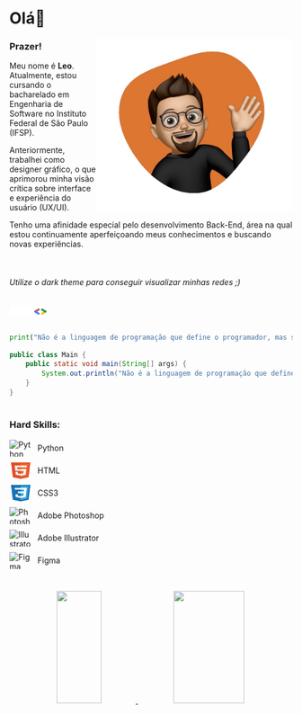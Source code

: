 <h1>Olá👋</h1>

<a href="https://github.com/leosupply">
    <img align="right" width="350px" src="https://raw.githubusercontent.com/LeoSupply/LeoSupply/main/perfil_blob.png" alt="img_perfil">
</a>

<div>
    <h3>Prazer!</h3> 
    <p>Meu nome é <b>Leo</b>. Atualmente, estou cursando o bacharelado em Engenharia de Software no Instituto Federal de São Paulo (IFSP).</p>
    <p>Anteriormente, trabalhei como designer gráfico, o que aprimorou minha visão crítica sobre interface e experiência do usuário (UX/UI).</p>
    <p>Tenho uma afinidade especial pelo desenvolvimento Back-End, área na qual estou continuamente aperfeiçoando meus conhecimentos e buscando novas experiências.</p>
</div>

<br>

<div>
    <h6>Utilize o dark theme para conseguir visualizar minhas redes ;)</h6>
    <a href="https://www.linkedin.com/in/leo-freitas-28a190163/" target="_blank" ><img align="left" alt="LinkedIn" width="22px" src="https://github.com/Aakarsh-B/trying-repos/blob/master/linkedin.svg" /></a>
    <a href="https://dev.to/leosupply" target="_blank"><img align="left" alt="Blog" width="22px" src="https://github.com/Aakarsh-B/trying-repos/blob/master/dev-badge.svg" /></a>
    <a href="https://g.dev/leofreitas" target="_blank"><img align="left" alt="GoogleDev" width="22px" src="https://raw.githubusercontent.com/LeoSupply/LeoSupply/b125e24a43656f21b1b33ae9ee7f5de7e223cec6/google_dev.svg" /></a>
</div>
<br>
<br>

```python
print("Não é a linguagem de programação que define o programador, mas sim sua lógica.")
```
```java
public class Main {
    public static void main(String[] args) {
        System.out.println("Não é a linguagem de programação que define o programador, mas sim sua lógica.");
    }
}
```

#

<div>
    <h3>Hard Skills:</h3>
    <ul style="list-style-type: none; padding: 0; margin: 0;">
        <li style="display: flex; align-items: center; margin-bottom: 10px;">
            <img
                style="margin-right: 10px;"
                align="center"
                alt="Python"
                height="30"
                width="40"
                src="https://www.svgrepo.com/show/354238/python.svg"/>
            <span>Python</span>
        </li>
        <li style="display: flex; align-items: center; margin-bottom: 10px;">
            <img
                style="margin-right: 10px;"
                align="center"
                alt="HTML"
                height="30"
                width="40"
                src="https://raw.githubusercontent.com/devicons/devicon/master/icons/html5/html5-original.svg"/>
            <span>HTML</span>
        </li>
        <li style="display: flex; align-items: center; margin-bottom: 10px;">
            <img
                style="margin-right: 10px;"
                align="center"
                alt="CSS3"
                height="30"
                width="40"
                src="https://raw.githubusercontent.com/devicons/devicon/master/icons/css3/css3-original.svg"/>
            <span>CSS3</span>
        </li>
        <li style="display: flex; align-items: center; margin-bottom: 10px;">
            <img
                style="margin-right: 10px;"
                align="center"
                alt="Photoshop"
                height="30"
                width="40"
                src="https://www.svgrepo.com/show/452149/adobe-photoshop.svg"/>
            <span>Adobe Photoshop</span>
        </li>
        <li style="display: flex; align-items: center; margin-bottom: 10px;">
            <img
                style="margin-right: 10px;"
                align="center"
                alt="Illustrator"
                height="30"
                width="40"
                src="https://www.svgrepo.com/show/452147/adobe-illustrator.svg"/>
            <span>Adobe Illustrator</span>
        </li>
        <li style="display: flex; align-items: center; margin-bottom: 10px;">
            <img
                style="margin-right: 10px;"
                align="center"
                alt="Figma"
                height="30"
                width="40"
                src="https://www.svgrepo.com/show/354987/figma.svg"/>
            <span>Figma</span>
        </li>
    </ul>
</div>

#

<p align="center">
    <a href="https://github.com/leosupply">
        <img height="200em" width="40%" src="https://github-readme-stats.vercel.app/api?username=leosupply&show_icons=true&theme=algolia&include_all_commits=true&count_private=true"/>
        <img height="200em" width="50%" src="https://github-readme-stats-eight-theta.vercel.app/api/top-langs/?username=leosupply&layout=compact&langs_count=8&theme=algolia"/>
    </a>
</p>
